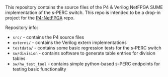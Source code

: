 
This repository contains the source files of the P4 & Verilog NetFPGA SUME implementation of the s-PERC switch.
This repo is intended to be a drop-in project for the [P4-NetFPGA](https://github.com/NetFPGA/P4-NetFPGA-public/wiki) repo.

Repository info:

* `src/` - contains the P4 source files
* `externs/` - contains the Verilog extern implementations
* `testdata/` - contains some basic regression tests for the s-PERC switch
* `sw/division` - contains software to generate table entries for division tables
* `sw/hw_test_tool` - contains simple python-based s-PERC endpoints for testing basic functionality

